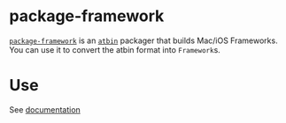 # package-framework

[`package-framework`](https://github.com/AnarchyTools/package-framework) is an [`atbin`](http://anarchytools.org/docs/atbin.html) packager that builds Mac/iOS Frameworks.  You can use it to convert the atbin format into `Framework`s.

# Use

See [documentation](http://anarchytools.org/docs/package-framework.html)

